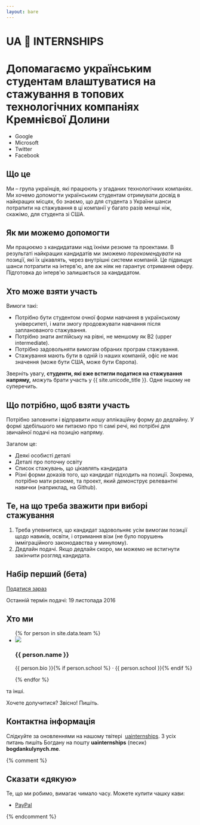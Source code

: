 ```yaml
---
layout: bare
---
```



<div class="page-title">
  <h1 class="page-title__text">UA 🚀 INTERNSHIPS</h1>
  <h1 class="page-title__subtitle">Допомагаємо українським студентам влаштуватися на стажування в топових технологічних компаніях Кремнієвої Долини</h1>

  <ul class="logos">
    <li>
      <i class="logo fa fa-google"></i> Google
    </li>
    <li>
      <i class="logo fa fa-windows"></i> Microsoft
    </li>
    <li>
      <i class="logo fa fa-twitter"></i> Twitter
    </li>
    <li>
      <i class="logo fa fa-facebook"></i> Facebook
    </li>
  </ul>

</div>


## Що це
Ми – група українців, які працюють у згаданих технологічних компаніях. Ми хочемо допомогти українським студентам отримувати досвід в найкращих місцях, бо знаємо, що для студента з України шанси потрапити на стажування в ці компанії у багато разів менші ніж, скажімо, для студента зі США.

## Як ми можемо допомогти
Ми працюємо з кандидатами над їхніми резюме та проектами. В результаті найкращих кандидатів ми зможемо *порекомендувати* на позиції, які їх цікавлять, через внутрішні системи компаній. Це підвищує шанси потрапити на інтерв'ю, але аж ніяк не гарантує отримання оферу. Підготовка до інтерв'ю залишається за кандидатом.

## Хто може взяти участь
Вимоги такі:

* Потрібно бути студентом очної форми навчання в українському університеті, і мати змогу продовжувати навчання після запланованого стажування.
* Потрібно знати англійську на рівні, не меншому як B2 (upper intermediate).
* Потрібно задовольняти вимогам обраних програм стажування.
* Стажування мають бути в одній із наших компаній, офіс не має значення (може бути США, може бути Європа).

Зверніть увагу, **студенти, які вже встигли податися на стажування напряму,** *можуть* брати участь у {{ site.unicode_title }}. Одне іншому не суперечить.

## Що потрібно, щоб взяти участь
Потрібно заповнити і відправити *нашу* аплікаційну форму до дедлайну. У формі здебільшого ми питаємо про ті самі речі, які потрібні для звичайної подачі на позицію напряму.

Загалом це:

* Деякі особисті деталі
* Деталі про поточну освіту
* Список стажувань, що цікавлять кандидата
* Різні форми доказів того, що кандидат підходить на позиції. Зокрема, потрібно мати резюме, та проект, який демонструє релевантні навички (наприклад, на Github).

## Те, на що треба зважити при виборі стажування
1. Треба упевнитися, що кандидат задовольняє усім вимогам позиції щодо навиків, освіти, і отримання візи (не було порушень імміграційного законодавства у минулому).
2. Дедлайн подачі. Якщо дедлайн скоро, ми можемо не встигнути закінчити розгляд кандидата.

<div class="banner">
  <h2>Набір перший (бета)</h2>
  <a href="https://docs.google.com/forms/d/e/1FAIpQLSdxFzc6pZd1y_KanYK17gDyOFdygqjesKr0Gh2GG_4zt96kZQ/viewform"><span class="btn">Податися зараз</span></a>
  <p>
  Останній термін подачі: 19 листопада 2016
  </p>
</div>

## Хто ми

<ul class="faces">
  {% for person in site.data.team %}
  <li>
    <img src="{{ person.image }}">
    <div class="description">
      <h3 class="name">{{ person.name }}</h3>
      <p class="bio">{{ person.bio }}{% if person.school %} &middot; {{ person.school }}{% endif %}</p>
    </div>
  </li>
  {% endfor %}
</ul>

та інші.

Хочете долучитися? Звісно! Пишіть.

## Контактна інформація
Слідкуйте за оновленнями на нашому твітері <i class="fa fa-twitter"></i>&nbsp;<a href="https://twitter.com/uainternships">uainternships</a>. З усіх питань пишіть Богдану на пошту **uainternships** (песик) **bogdankulynych.me**.

{% comment %}
## Сказати «дякую»
Те, що ми робимо, вимагає чимало часу. Можете купити чашку кави:

<ul class="inline">
  <li><a href="https://www.paypal.me/BogdanKulynych/5"><span class="btn">PayPal</span></a></li>
</ul>
{% endcomment %}
